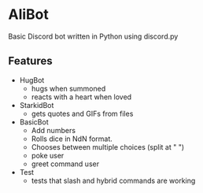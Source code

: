 # AliBot

Basic Discord bot written in Python using discord.py

## Features

- HugBot
  - hugs when summoned
  - reacts with a heart when loved
- StarkidBot
  - gets quotes and GIFs from files
- BasicBot
  - Add numbers
  - Rolls dice in NdN format.
  - Chooses between multiple choices (split at " ")
  - poke user
  - greet command user
- Test 
  - tests that slash and hybrid commands are working
